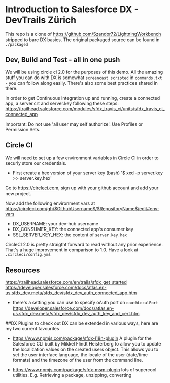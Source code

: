 # Introduction to Salesforce DX - DevTrails Zürich

This repo is a clone of https://github.com/Szandor72/LightningWorkbench stripped to bare DX basics. The original packaged source can be found in `./packaged`

## Dev, Build and Test - all in one push
We will be using circle ci 2.0 for the purposes of this demo. All the amazing stuff you can do with DX is somewhat `screencast scripted` in `commands.txt` - you can follow along easily. There's also some best practices shared in there.

In order to get Continuous Integration up and running, create a connected app, a server.crt and server.key following these steps: https://trailhead.salesforce.com/modules/sfdx_travis_ci/units/sfdx_travis_ci_connected_app

Important: Do not use 'all user may self authorize'. Use Profiles or Permission Sets. 

## Circle CI 

We will need to set up a few environment variables in Circle CI in order to securly store our credentials.

- First create a hex version of your server key (bash)
'$ xxd -p server.key >> server.key.hex'

Go to https://circleci.com, sign up with your github account and add your new project.    

Now add the following environment vars at
 https://circleci.com/gh/$GithubUsername$/$RepositoryName$/edit#env-vars 

- DX_USERNAME: your dev-hub username
- DX_CONSUMER_KEY: the connected app's consumer key
- SSL_SERVER_KEY_HEX: the content of `server.key.hex`

CircleCI 2.0 is pretty straigtht forward to read without any prior experience. That's a huge improvement in comparison to 1.0. Have a look at `.circleci/config.yml`

## Resources
https://trailhead.salesforce.com/en/trails/sfdx_get_started
https://developer.salesforce.com/docs/atlas.en-us.sfdx_dev.meta/sfdx_dev/sfdx_dev_auth_connected_app.htm
- there's a setting you can use to specify oAuth port on `oauthLocalPort`
https://developer.salesforce.com/docs/atlas.en-us.sfdx_dev.meta/sfdx_dev/sfdx_dev_auth_key_and_cert.htm

##DX Plugins to check out
DX can be extended in various ways, here are my two current favourites

- https://www.npmjs.com/package/sfdx-l18n-plugin
A plugin for the Salesforce CLI built by Mikkel Flindt Heisterberg to allow you to update the localization values on the created users object. This allows you to set the user interface language, the locale of the user (date/time formats) and the timezone of the user from the command line.

- https://www.npmjs.com/package/sfdx-msm-plugin
lots of supercool utilities. E.g. Retrieving a package, unzipping, converting
